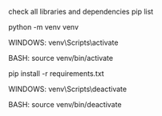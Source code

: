 check all libraries and dependencies
pip list

python -m venv venv

WINDOWS: venv\Scripts\activate

BASH: source venv/bin/activate

pip install -r requirements.txt

WINDOWS: venv\Scripts\deactivate

BASH: source venv/bin/deactivate
